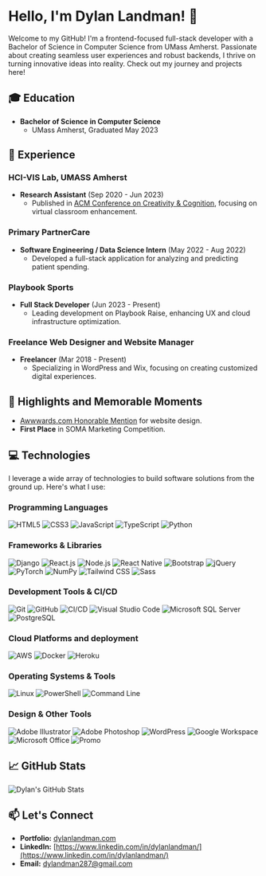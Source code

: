 # Hello, I'm Dylan Landman! 👋

Welcome to my GitHub! I'm a frontend-focused full-stack developer with a Bachelor of Science in Computer Science from UMass Amherst. Passionate about creating seamless user experiences and robust backends, I thrive on turning innovative ideas into reality. Check out my journey and projects here!

## 🎓 Education
- **Bachelor of Science in Computer Science**
  - UMass Amherst, Graduated May 2023

## 💼 Experience
### HCI-VIS Lab, UMASS Amherst
- **Research Assistant** (Sep 2020 - Jun 2023)
  - Published in [ACM Conference on Creativity & Cognition](https://dl.acm.org/doi/10.1145/3591196.3596617), focusing on virtual classroom enhancement.

### Primary PartnerCare
- **Software Engineering / Data Science Intern** (May 2022 - Aug 2022)
  - Developed a full-stack application for analyzing and predicting patient spending.

### Playbook Sports
- **Full Stack Developer** (Jun 2023 - Present)
  - Leading development on Playbook Raise, enhancing UX and cloud infrastructure optimization.

### Freelance Web Designer and Website Manager
- **Freelancer** (Mar 2018 - Present)
  - Specializing in WordPress and Wix, focusing on creating customized digital experiences.

## 🌟 Highlights and Memorable Moments
- [Awwwards.com Honorable Mention](https://www.awwwards.com/dylan-landman-1/) for website design.
- **First Place** in SOMA Marketing Competition.

## 💻 Technologies
I leverage a wide array of technologies to build software solutions from the ground up. Here's what I use:

### Programming Languages
![HTML5](https://img.shields.io/badge/HTML5-E34F26?style=for-the-badge&logo=html5&logoColor=white)
![CSS3](https://img.shields.io/badge/CSS3-1572B6?style=for-the-badge&logo=css3&logoColor=white)
![JavaScript](https://img.shields.io/badge/JavaScript-F7DF1E?style=for-the-badge&logo=javascript&logoColor=black)
![TypeScript](https://img.shields.io/badge/TypeScript-3178C6?style=for-the-badge&logo=typescript&logoColor=white)
![Python](https://img.shields.io/badge/Python-3776AB?style=for-the-badge&logo=python&logoColor=white)

### Frameworks & Libraries
![Django](https://img.shields.io/badge/Django-092E20?style=for-the-badge&logo=django&logoColor=white)
![React.js](https://img.shields.io/badge/React.js-20232A?style=for-the-badge&logo=react&logoColor=61DAFB)
![Node.js](https://img.shields.io/badge/Node.js-339933?style=for-the-badge&logo=nodedotjs&logoColor=white)
![React Native](https://img.shields.io/badge/React_Native-20232A?style=for-the-badge&logo=react&logoColor=61DAFB)
![Bootstrap](https://img.shields.io/badge/Bootstrap-7952B3?style=for-the-badge&logo=bootstrap&logoColor=white)
![jQuery](https://img.shields.io/badge/jQuery-0769AD?style=for-the-badge&logo=jquery&logoColor=white)
![PyTorch](https://img.shields.io/badge/PyTorch-EE4C2C?style=for-the-badge&logo=PyTorch&logoColor=white)
![NumPy](https://img.shields.io/badge/NumPy-013243?style=for-the-badge&logo=numpy&logoColor=white)
![Tailwind CSS](https://img.shields.io/badge/Tailwind_CSS-38B2AC?style=for-the-badge&logo=tailwind-css&logoColor=white)
![Sass](https://img.shields.io/badge/Sass-CC6699?style=for-the-badge&logo=sass&logoColor=white)

### Development Tools & CI/CD
![Git](https://img.shields.io/badge/Git-F05032?style=for-the-badge&logo=git&logoColor=white)
![GitHub](https://img.shields.io/badge/GitHub-181717?style=for-the-badge&logo=github&logoColor=white)
![CI/CD](https://img.shields.io/badge/CI/CD-2088FF?style=for-the-badge&logo=githubactions&logoColor=white)
![Visual Studio Code](https://img.shields.io/badge/Visual_Studio_Code-007ACC?style=for-the-badge&logo=visualstudiocode&logoColor=white)
![Microsoft SQL Server](https://img.shields.io/badge/Microsoft_SQL_Server-CC2927?style=for-the-badge&logo=microsoftsqlserver&logoColor=white)
![PostgreSQL](https://img.shields.io/badge/PostgreSQL-316192?style=for-the-badge&logo=postgresql&logoColor=white)

### Cloud Platforms and deployment
![AWS](https://img.shields.io/badge/AWS-FF9900?style=for-the-badge&logo=amazonaws&logoColor=white)
![Docker](https://img.shields.io/badge/Docker-2496ED?style=for-the-badge&logo=docker&logoColor=white)
![Heroku](https://img.shields.io/badge/Heroku-430098?style=for-the-badge&logo=heroku&logoColor=white)

### Operating Systems & Tools
![Linux](https://img.shields.io/badge/Linux-FCC624?style=for-the-badge&logo=linux&logoColor=black)
![PowerShell](https://img.shields.io/badge/PowerShell-5391FE?style=for-the-badge&logo=powershell&logoColor=white)
![Command Line](https://img.shields.io/badge/Command_Line-4D4D4D?style=for-the-badge&logo=gnu-bash&logoColor=white)

### Design & Other Tools
![Adobe Illustrator](https://img.shields.io/badge/Adobe_Illustrator-FF9A00?style=for-the-badge&logo=adobeillustrator&logoColor=white)
![Adobe Photoshop](https://img.shields.io/badge/Adobe_Photoshop-31A8FF?style=for-the-badge&logo=adobephotoshop&logoColor=black)
![WordPress](https://img.shields.io/badge/WordPress-21759B?style=for-the-badge&logo=wordpress&logoColor=white)
![Google Workspace](https://img.shields.io/badge/Google_Workspace-4285F4?style=for-the-badge&logo=google&logoColor=white)
![Microsoft Office](https://img.shields.io/badge/Microsoft_Office-D83B01?style=for-the-badge&logo=microsoftoffice&logoColor=white)
![Promo](https://img.shields.io/badge/Promo-00C4CC?style=for-the-badge&logo=promo&logoColor=white)


## 📈 GitHub Stats
![Dylan's GitHub Stats](https://github-readme-stats.vercel.app/api?username=dlandman27&show_icons=true&theme=radical)

## 📫 Let's Connect
- **Portfolio:** [dylanlandman.com](https://dylanlandman.com)
- **LinkedIn:** [https://www.linkedin.com/in/dylanlandman/](https://www.linkedin.com/in/dylanlandman/)
- **Email:** dylandman287@gmail.com
